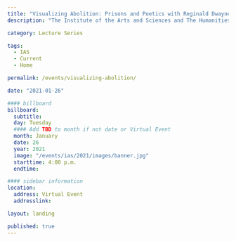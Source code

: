 ```yaml
---
title: "Visualizing Abolition: Prisons and Poetics with Reginald Dwayne Betts and Craig Haney"
description: "The Institute of the Arts and Sciences and The Humanities Institute are pleased to present a poetry reading and conversation with award-winning American poet Reginald Dwayne Betts and renowned social psychologist Craig Haney, moderated by Professor Gina Dent."

category: Lecture Series

tags:
  - IAS
  - Current
  - Home

permalink: /events/visualizing-abolition/

date: "2021-01-26"

#### billboard
billboard:
  subtitle: 
  day: Tuesday
  #### Add TBD to month if not date or Virtual Event
  month: January
  date: 26
  year: 2021
  image: "/events/ias/2021/images/banner.jpg"
  starttime: 4:00 p.m.
  endtime: 

#### sidebar information
location:
  address: Virtual Event
  addresslink: 

layout: landing

published: true
---
```




